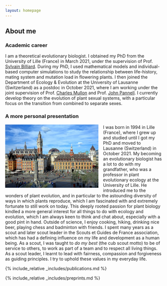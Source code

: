 ```yaml
---
layout: homepage
---
```


## About me

### Academic career

I am a theoretical evolutionary biologist. I obtained my PhD from the University of Lille (France) in March 2021, under the supervision of Prof. <a href="https://eep.univ-lille.fr/sylvain-billiard/">Sylvain Billiard</a>. During my PhD, I used mathematical models and individual-based computer simulations to study the relationship between life-history, mating system and mutation load in flowering plants. I then joined the Department of Ecology & Evolution at the University of Lausanne (Switzerland) as a postdoc in October 2021, where I am working under the joint supervision of Prof. <a href="https://www.unil.ch/dee/en/home/menuguid/people/group-leaders/prof-charles-mullon.html">Charles Mullon</a> and Prof. <a href="https://www.unil.ch/dee/en/home/menuguid/people/group-leaders/prof-john-pannell.html">John Pannell</a>. I currently develop theory on the evolution of plant sexual systems, with a particular focus on the transition from combined to separate sexes.

### A more personal presentation

<a href="https://en.wikipedia.org/wiki/Lille" target="_blank"><img SRC="./assets/img/lille.JPG" ALIGN="left" width=300px style = "margin-right: 15px;" class="wdn-strect rounded-corners"></a> I was born in 1994 in Lille (France), where I grew up and studied until I got my PhD and moved to Lausanne (Switzerland) in October 2021. My becoming an evolutionary biologist has a lot to do with my grandfather, who was a professor in plant evolutionary ecology at the University of Lille. He introduced me to the wonders of plant evolution, and in particular to the astounding diversity of ways in which plants reproduce, which I am fascinated with and extremely fortunate to still work on today. This deeply rooted passion for plant biology kindled a more general interest for all things to do with ecology and evolution, which I am always keen to think and chat about, especially with a good pint in hand. Outside of science, I enjoy cooking, hiking, drinking nice beer, playing chess and badminton with friends. I spent many years as a scout and later scout leader in the Scouts et Guides de France association, which has had a defining influence on my life and development as a human being. As a scout, I was taught to <em>do my best</em> (the cub scout motto) to be of service to others, to work as part of a team and to respect all living things. As a scout leader, I learnt to lead with fairness, compassion and forgiveness as guiding principles. I try to uphold these values in my everyday life. 

{% include_relative _includes/publications.md %}

{% include_relative _includes/preprints.md %}
